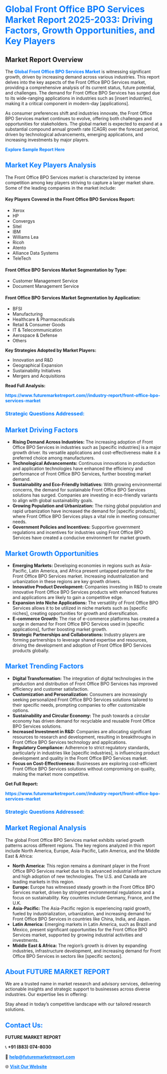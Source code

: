 <h1 style="color: #007BFF;">Global Front Office BPO Services Market Report 2025-2033: Driving Factors, Growth Opportunities, and Key Players</h1>

<section id="overview">
<h2>Market Report Overview</h2>
<p>The <a href="https://www.futuremarketreport.com//industry-report/front-office-bpo-services-market" style="color: #007BFF; text-decoration: none;"><strong>Global Front Office BPO Services Market</strong></a> is witnessing significant growth, driven by increasing demand across various industries. This report delves into the key aspects of the Front Office BPO Services market, providing a comprehensive analysis of its current status, future potential, and challenges. The demand for Front Office BPO Services has surged due to its wide-ranging applications in industries such as [insert industries], making it a critical component in modern-day [applications].</p>
<p>As consumer preferences shift and industries innovate, the Front Office BPO Services market continues to evolve, offering both challenges and opportunities for stakeholders. The global market is expected to expand at a substantial compound annual growth rate (CAGR) over the forecast period, driven by technological advancements, emerging applications, and increasing investments by major players.</p>
</section>

<section id="overview">
<p><a href="https://www.futuremarketreport.com//request-sample/reportId=54336" style="color: #007BFF; text-decoration: none;"><strong>Explore Sample Report Here</strong></a></p>
</section>

<section id="key-players">
<h2 style="color: #007BFF;">Market Key Players Analysis</h2>
<p>The Front Office BPO Services market is characterized by intense competition among key players striving to capture a larger market share. Some of the leading companies in the market include:</p>
<h4>Key Players Covered in the Front Office BPO Services Report:</h4>
<ul><li>Xerox</li><li>HP</li><li>Convergys</li><li>Sitel</li><li>IBM</li><li>Williams Lea</li><li>Ricoh</li><li>Atento</li><li>Alliance Data Systems</li><li>TeleTech</li></ul>
<h4>Front Office BPO Services Market Segmentation by Type:</h4>
<ul><li>Customer Management Service</li><li>Document Management Service</li></ul>

<h4>Front Office BPO Services Market Segmentation by Application:</h4>
<ul><li>BFSI</li><li>Manufacturing</li><li>Healthcare &amp; Pharmaceuticals</li><li>Retail &amp; Consumer Goods</li><li>IT &amp; Telecommunication</li><li>Aerospace &amp; Defense</li><li>Others</li></ul>
<p><strong>Key Strategies Adopted by Market Players:</strong></p>
<ul>
<li>Innovation and R&D</li>
<li>Geographical Expansion</li>
<li>Sustainability Initiatives</li>
<li>Mergers and Acquisitions</li>
</ul>
</section>

<section>
<p><strong>Read Full Analysis: </strong></p><a href="https://www.futuremarketreport.com//industry-report/front-office-bpo-services-market" style="color: #007BFF; text-decoration: none;"><strong>https://www.futuremarketreport.com//industry-report/front-office-bpo-services-market</strong></a>
<h3 style="color: #007BFF;">Strategic Questions Addressed:</h3>
</section>

<section id="driving-factors">
<h2 style="color: #007BFF;">Market Driving Factors</h2>
<ul>
<li><strong>Rising Demand Across Industries:</strong> The increasing adoption of Front Office BPO Services in industries such as [specific industries] is a major growth driver. Its versatile applications and cost-effectiveness make it a preferred choice among manufacturers.</li>
<li><strong>Technological Advancements:</strong> Continuous innovations in production and application technologies have enhanced the efficiency and performance of Front Office BPO Services, further boosting market demand.</li>
<li><strong>Sustainability and Eco-Friendly Initiatives:</strong> With growing environmental concerns, the demand for sustainable Front Office BPO Services solutions has surged. Companies are investing in eco-friendly variants to align with global sustainability goals.</li>
<li><strong>Growing Population and Urbanization:</strong> The rising global population and rapid urbanization have increased the demand for [specific products], where Front Office BPO Services plays a vital role in meeting consumer needs.</li>
<li><strong>Government Policies and Incentives:</strong> Supportive government regulations and incentives for industries using Front Office BPO Services have created a conducive environment for market growth.</li>
</ul>
</section>

<section id="growth-opportunities">
<h2 style="color: #007BFF;">Market Growth Opportunities</h2>
<ul>
<li><strong>Emerging Markets:</strong> Developing economies in regions such as Asia-Pacific, Latin America, and Africa present untapped potential for the Front Office BPO Services market. Increasing industrialization and urbanization in these regions are key growth drivers.</li>
<li><strong>Innovative Product Development:</strong> Companies investing in R&D to create innovative Front Office BPO Services products with enhanced features and applications are likely to gain a competitive edge.</li>
<li><strong>Expansion into Niche Applications:</strong> The versatility of Front Office BPO Services allows it to be utilized in niche markets such as [specific niches], creating opportunities for growth and diversification.</li>
<li><strong>E-commerce Growth:</strong> The rise of e-commerce platforms has created a surge in demand for Front Office BPO Services used in [specific applications], further boosting market growth.</li>
<li><strong>Strategic Partnerships and Collaborations:</strong> Industry players are forming partnerships to leverage shared expertise and resources, driving the development and adoption of Front Office BPO Services products globally.</li>
</ul>
</section>

<section id="trending-factors">
<h2 style="color: #007BFF;">Market Trending Factors</h2>
<ul>
<li><strong>Digital Transformation:</strong> The integration of digital technologies in the production and distribution of Front Office BPO Services has improved efficiency and customer satisfaction.</li>
<li><strong>Customization and Personalization:</strong> Consumers are increasingly seeking personalized Front Office BPO Services solutions tailored to their specific needs, prompting companies to offer customizable options.</li>
<li><strong>Sustainability and Circular Economy:</strong> The push towards a circular economy has driven demand for recyclable and reusable Front Office BPO Services solutions.</li>
<li><strong>Increased Investment in R&D:</strong> Companies are allocating significant resources to research and development, resulting in breakthroughs in Front Office BPO Services technology and applications.</li>
<li><strong>Regulatory Compliance:</strong> Adherence to strict regulatory standards, particularly in industries like [specific industries], is influencing product development and quality in the Front Office BPO Services market.</li>
<li><strong>Focus on Cost-Effectiveness:</strong> Businesses are exploring cost-efficient Front Office BPO Services solutions without compromising on quality, making the market more competitive.</li>
</ul>
</section>

<section>
<p><strong>Get Full Report: </strong></p><a href="https://www.futuremarketreport.com//industry-report/front-office-bpo-services-market" style="color: #007BFF; text-decoration: none;"><strong>https://www.futuremarketreport.com//industry-report/front-office-bpo-services-market</strong></a>
<h3 style="color: #007BFF;">Strategic Questions Addressed:</h3>
</section>


<section id="regional-analysis">
<h2 style="color: #007BFF;">Market Regional Analysis</h2>
<p>The global Front Office BPO Services market exhibits varied growth patterns across different regions. The key regions analyzed in this report include North America, Europe, Asia-Pacific, Latin America, and the Middle East & Africa:</p>
<ul>
<li><strong>North America:</strong> This region remains a dominant player in the Front Office BPO Services market due to its advanced industrial infrastructure and high adoption of new technologies. The U.S. and Canada are leading markets in this region.</li>
<li><strong>Europe:</strong> Europe has witnessed steady growth in the Front Office BPO Services market, driven by stringent environmental regulations and a focus on sustainability. Key countries include Germany, France, and the U.K.</li>
<li><strong>Asia-Pacific:</strong> The Asia-Pacific region is experiencing rapid growth, fueled by industrialization, urbanization, and increasing demand for Front Office BPO Services in countries like China, India, and Japan.</li>
<li><strong>Latin America:</strong> Emerging markets in Latin America, such as Brazil and Mexico, present significant opportunities for the Front Office BPO Services market, supported by growing industrial activities and investments.</li>
<li><strong>Middle East & Africa:</strong> The region’s growth is driven by expanding industries, infrastructure development, and increasing demand for Front Office BPO Services in sectors like [specific sectors].</li>
</ul>
</section>

<footer>
<h2 style="color: #007BFF;">About FUTURE MARKET REPORT</h2>
<p>We are a trusted name in market research and advisory services, delivering actionable insights and strategic support to businesses across diverse industries. Our expertise lies in offering:</p>

<p>Stay ahead in today’s competitive landscape with our tailored research solutions.</p>

<h2 style="color: #007BFF;">Contact Us:</h2>
<p><strong>FUTURE MARKET REPORT</strong></p>
<p>📞 <strong>+91 (883) 074-8030</strong></p>
<p>📧 <strong><a href="mailto:help@futuremarketreport.com" style="color: #007BFF;">help@futuremarketreport.com</a></strong></p>
<p>🌐 <strong><a href="https://www.futuremarketreport.com/" style="color: #007BFF;">Visit Our Website</a></strong></p>
</footer>